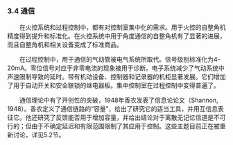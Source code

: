 ### 3.4 通信
　　在火控系统和过程控制中，都有对控制室集中化的需求。用于火控的自整角机精度得到提升和标准化。在火控系统中用于角度通信的自整角机有了显著的进展，而且自整角机和相关设备变成了标准商品。
  
　　在过程控制中，用于通信的气动管被电气系统所取代。信号级别标准化为4-20mA。零位信号对应于非零电流的现象被用于诊断。电子系统减少了气动系统中声速限制导致的延时。带有机动设备、控制器和记录器的机柜显著发展。它们增加了用于自动开关和安全联锁的继电器板。集中控制室在过程控制中变得普遍了。
  
　　通信理论中有了开创性的突破，1948年香农发表了信息论论文（Shannon, 1948）。香农定义了通信链路的“容量”，给出了研究它的适当工具，并用互信息表征它。他还研究了反馈能否用于增加容量，并给出结论对于离散无记忆信道是不可行的；但由于不确定延迟和有限范围限制了其应用于控制。这些主题目前正在被重新讨论，详见5.2节。

